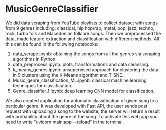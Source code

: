 # MusicGenreClassifier

We did data scraping from YouTube playlists to collect dataset with songs from 9 genres including: classical, hip hop/rap, metal, pop, jazz, techno, rock, turbo  folk and Macedonian folklore songs. Then we preprocessed the data, made feature extraction and classification with different methods. All this can be found in the following notebooks:

1. data_scrape.ipynb: obtaining the songs from all the genres via scraping algorithms in Python.
2. data_preprocess.ipynb: plots, transformations and data cleansing.
3. k_means_genres.ipynb: unsupervised approach for clustering the data in 9 clusters using the K-Means algorithm and T-SNE.
4. Music_genre_classification_ML.ipynb: classical machine learning techniques for classification.
5. Genre_classifier_1.ipynb: deep learning CNN model for classification.


We also created application for automatic classification of given song to a particular genre. It was developed with Fast API, the user sends post request with uploading a song to the website, the server will return a result with probability about the genre of the song. To activate this web app you need to write "uvicorn main:app --reload" in the terminal.
